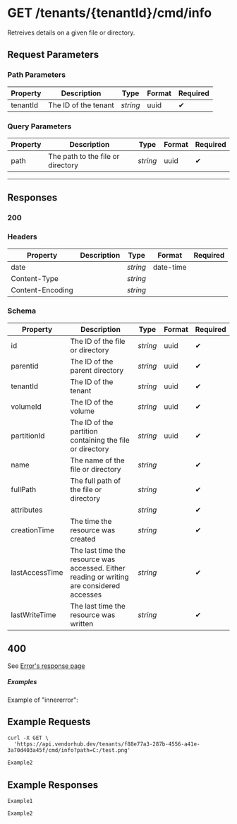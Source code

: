 # **GET**   /tenants/{tenantId}/cmd/info

Retreives details on a given file or directory.

## __Request Parameters__

### Path Parameters

   | Property | Description          | Type     | Format | Required |
   | -------- | -------------------- | -------- | ------ | ----------- |
   | tenantId | The ID of the tenant | _string_ | uuid   | ✔           |

### Query Parameters

 | Property | Description                       | Type     | Format | Required |
 | -------- | --------------------------------- | -------- | ------ | ----------- |
 | path     | The path to the file or directory | _string_ | uuid   | ✔           |
  
___

## __Responses__

### __200__

### Headers

 | Property         | Description | Type     | Format    | Required |
 | ---------------- | ----------- | -------- | --------- | ----------- |
 | date             |             | _string_ | date-time |             |
 | Content-Type     |             | _string_ |           |             |
 | Content-Encoding |             | _string_ |           |             |
  
### Schema

| Property       | Description                                                                                | Type     | Format | Required |
| -------------- | ------------------------------------------------------------------------------------------ | -------- | ------ | ----------- |
| id             | The ID of the file or directory                                                            | _string_ | uuid   | ✔           |
| parentid       | The ID of the parent directory                                                             | _string_ | uuid   | ✔           |
| tenantId       | The ID of the tenant                                                                       | _string_ | uuid   | ✔           |
| volumeId       | The ID of the volume                                                                       | _string_ | uuid   | ✔           |
| partitionId    | The ID of the partition containing the file or directory                                   | _string_ | uuid   | ✔           |
| name           | The name of the file or directory                                                          | _string_ |        | ✔           |
| fullPath       | The full path of the file or directory                                                     | _string_ |        | ✔           |
| attributes     |                                                                                            | _string_ |        | ✔           |
| creationTime   | The time the resource was created                                                          | _string_ |        | ✔           |
| lastAccessTime | The last time the resource was accessed. Either reading or writing are considered accesses | _string_ |        | ✔           |
| lastWriteTime  | The last time the resource was written                                                     | _string_ |        | ✔           |

## 400

See [Error's response page](errors.md)

##### Examples

Example of "innererror":

## __Example Requests__

```cURL tab="cURL"
curl -X GET \
  'https://api.vendorhub.dev/tenants/f88e77a3-287b-4556-a41e-3a70d403a45f/cmd/info?path=C:/test.png'
```

```c# tab="C#"
Example2
```

## __Example Responses__

```cURL tab="cURL"
Example1
```

```C# tab="C#"
Example2
```

